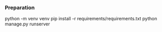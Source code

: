 ### Preparation
python -m venv venv
pip install -r requirements/requirements.txt
python manage.py runserver